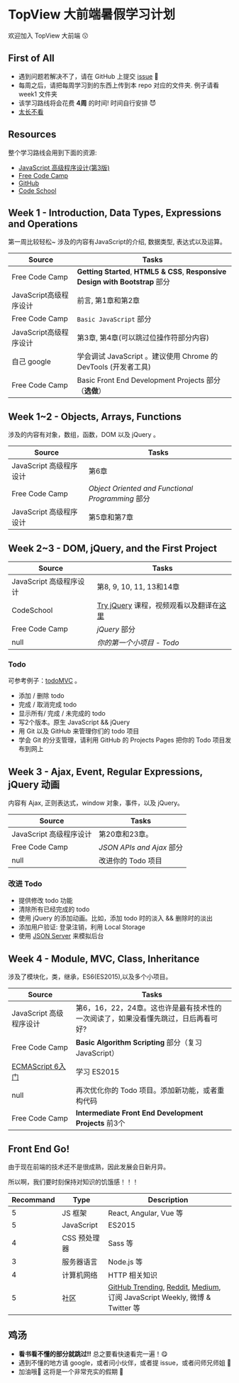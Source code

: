 # TopView 大前端暑假学习计划
欢迎加入 TopView 大前端 :kissing:

## First of All

 - 遇到问题若解决不了，请在 GitHub 上提交 [issue][1] :metal:
 - 每周之后，请把每周学习到的东西上传到本 repo 对应的文件夹. 例子请看 week1 文件夹
 - 该学习路线将会花费 **4周** 的时间! 时间自行安排 :smiling_imp:
 - [太长不看](#鸡汤)

## Resources
整个学习路线会用到下面的资源:

 - [JavaScript 高级程序设计(第3版)][2]
 - [Free Code Camp][3]
 - [GitHub][4]
 - [Code School][5]


## Week 1 - Introduction, Data Types, Expressions and Operations
第一周比较轻松~ 涉及的内容有JavaScript的介绍, 数据类型, 表达式以及运算。

| Source                 | Tasks |
| -----                  | ----  |
| Free Code Camp         | **Getting Started**, **HTML5 & CSS**, **Responsive Design with Bootstrap** 部分 |
| JavaScript高级程序设计 | 前言, 第1章和第2章 |
| Free Code Camp         | `Basic JavaScript` 部分 |
| JavaScript高级程序设计 | 第3章, 第4章(可以跳过位操作符部分内容) |
| 自己 google            | 学会调试 JavaScript 。建议使用 Chrome 的 DevTools (开发者工具) |
| Free Code Camp         | Basic Front End Development Projects 部分（**选做**）


## Week 1~2 - Objects, Arrays, Functions
涉及的内容有对象，数组，函数，DOM 以及 jQuery 。

| Source                | Tasks             |
| ----                  | ----              |
| JavaScript 高级程序设计 | 第6章              |
| Free Code Camp        | *Object Oriented and Functional Programming* 部分 |
| JavaScript 高级程序设计 | 第5章和第7章       |


## Week 2~3 - DOM, jQuery, and the First Project

| Source                | Tasks |
| -----                 | ----- |
| JavaScript 高级程序设计 | 第8, 9, 10, 11, 13和14章 |
| CodeSchool            | [Try jQuery][7] 课程，视频观看以及翻译在[这里][8]
| Free Code Camp        | *jQuery* 部分
| null                  | *你的第一个小项目 - Todo*
 
### Todo
可参考例子：[todoMVC](http://todomvc.com/examples/vanillajs/) 。

- 添加 / 删除 todo
- 完成 / 取消完成 todo
- 显示所有/ 完成 / 未完成的 todo
- 写2个版本。原生 JavaScript && jQuery
- 用 Git 以及 GitHub 来管理你们的 todo 项目
- 学会 Git 的分支管理，请利用 GitHub 的 Projects Pages 把你的 Todo 项目发布到网上


## Week 3 - Ajax, Event, Regular Expressions, jQuery 动画
内容有 Ajax, 正则表达式，window 对象，事件，以及 jQuery。
   
| Source | Tasks |
| ----   | ----- |
| JavaScript 高级程序设计 | 第20章和23章。
| Free Code Camp        | *JSON APIs and Ajax* 部分
| null                  | 改进你的 Todo 项目

### 改进 Todo
- 提供修改 todo 功能
- 清除所有已经完成的 todo
- 使用 jQuery 的添加动画。比如，添加 todo 时的淡入 && 删除时的淡出
- 添加用户验证: 登录注销，利用 Local Storage
- 使用 [JSON Server](https://github.com/typicode/json-server) 来模拟后台


## Week 4 - Module, MVC, Class, Inheritance
涉及了模块化，类，继承，ES6(ES2015),以及多个小项目。

| Source                  | Tasks |
| ----                    | ----  |
| JavaScript 高级程序设计 | 第6，16，22，24章。这也许是最有技术性的一次阅读了，如果没看懂先跳过，日后再看可好? |
| Free Code Camp          | **Basic Algorithm Scripting** 部分（复习 JavaScript）|
| [ECMAScript 6入门][10]  | 学习 ES2015 |
| null                    | 再次优化你的 Todo 项目。添加新功能，或者重构代码 |
| Free Code Camp          | **Intermediate Front End Development Projects** 前3个 |


## Front End Go!
由于现在前端的技术还不是很成熟，因此发展会日新月异。

所以啊，我们要时刻保持对知识的饥饿感！！！

| Recommand | Type         | Description |
| ----      | ----         | ----        |
| 5         | JS 框架      | React, Angular, Vue 等|
| 5         | JavaScript   | ES2015      |
| 4         | CSS 预处理器 | Sass 等      | 
| 3         | 服务器语言   | Node.js 等|
| 4         | 计算机网络   | HTTP 相关知识 |
| 5         | 社区         | [GitHub Trending][14], [Reddit][15], [Medium][16], 订阅 JavaScript Weekly, 微博 & Twitter 等|

## 鸡汤

 - **看书看不懂的部分就跳过!!** 总之要看快速看完一遍！:yum:
 - 遇到不懂的地方请 google，或者问小伙伴，或者提 issue，或者问师兄师姐 :new_moon_with_face:
 - 加油哦:rocket: 这将是一个非常充实的假期 :clap:


[1]: https://github.com/2016-TopView-FrontEnd/JavaScript-Learning/issues
[2]: https://book.douban.com/subject/10546125/
[3]: https://www.freecodecamp.com/
[4]: https://github.com/
[5]: http://try.jquery.com/
[6]: http://javascriptissexy.com/javascript-objects-in-detail/
[7]: http://try.jquery.com/
[8]: http://blog.jobbole.com/37699/
[9]: http://javascriptissexy.com/oop-in-javascript-what-you-need-to-know/
[10]: http://es6.ruanyifeng.com/
[11]: https://nodejs.org/en/
[12]: http://backbonejs.org/
[13]: https://facebook.github.io/react/
[14]: https://github.com/trending
[15]: https://www.reddit.com/r/javascript
[16]: https://medium.com/tag/javascript
